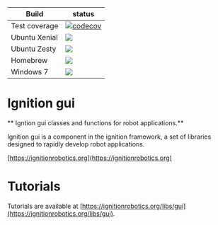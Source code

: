 Build | status
-- | --
Test coverage | [![codecov](https://codecov.io/bb/ignitionrobotics/ign-gui/branch/default/graph/badge.svg)](https://codecov.io/bb/ignitionrobotics/ign-gui/branch/default)
Ubuntu Xenial | [![](https://build.osrfoundation.org/buildStatus/icon?job=ignition_gui-ci-default-xenial-amd64)](https://build.osrfoundation.org/job/ignition_gui-ci-default-xenial-amd64/)
Ubuntu Zesty | [![](https://build.osrfoundation.org/buildStatus/icon?job=ignition_gui-ci-default-zesty-amd64)](https://build.osrfoundation.org/job/ignition_gui-ci-default-zesty-amd64/)
Homebrew | [![](https://build.osrfoundation.org/buildStatus/icon?job=ignition_gui-ci-default-homebrew-amd64)](https://build.osrfoundation.org/job/ignition_gui-ci-default-homebrew-amd64/)
Windows 7 | [![](https://build.osrfoundation.org/buildStatus/icon?job=ignition_gui-ci-default-windows7-amd64)](https://build.osrfoundation.org/job/ignition_gui-ci-default-windows7-amd64/)

# Ignition gui

** Igntion gui classes and functions for robot applications.**

Ignition gui is a component in the ignition framework, a set
of libraries designed to rapidly develop robot applications.

  [https://ignitionrobotics.org](https://ignitionrobotics.org)

# Tutorials

Tutorials are available at
[https://ignitionrobotics.org/libs/gui](https://ignitionrobotics.org/libs/gui).
